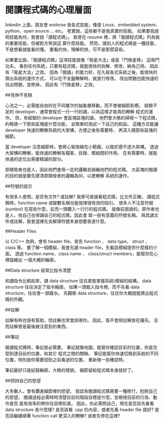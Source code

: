 # 閱讀程式碼的心理層面

linkedin 上面，朋友會 endorse 我各式技能，像是 Linux、embedded system、 python、open source ... etc。 老實說，這些都不是我真實的技能。 如果要我說明技能為何，我會說「讀程式碼」。 我曾在 resume 裡，將「閱讀程式碼」列為我的重要技能，但被對方笑說這 算什麼技能。 然而，讀別人的程式碼是一種技藝，不是想看就能看的懂。 要看的快，理解的快，可不是那麼容易。

如果要比諭，「閱讀程式碼」這項技能就像「吸星大法」或是「鬥換星移」 這兩門功夫。 看到任何系統，只要有程式碼，就能很快的拆解、修改，納為己用。 因此有「吸星大法」之效。 因為「閱讀」的能力好，在久經各式系統之後，能很快的猜出系統的運作方式， 可以在不全盤瞭解時，就進行修改。 改出問題也能快速的找出問題，並修掉。 因此有「鬥換星移」之效。

##見林不見樹

心法之一，必需能自由的在不同層次的抽象層移動，而不會被細節影嚮。 經驗不足的 developer，通常會程式一行一行的讀，以為這樣才能真的瞭解 程式的運作。 但，有經驗的 developer 會區塊區塊的讀。 他們會大略的掃視一下程式碼，約略猜一下那些區塊是什麼功能， 並簡單的測試一下自己的假設。 這種方式能讓 developer 快速的瞭解系統的大架構，方便之後有需要時， 再深入閱那些區塊的細節。

當 developer 注意細節時，會將心智限縮在小範圍，以致於摸不透大架構。 透過大架構的瞭解，能快速的瞭解各檔案、目錄、模組間的作用。 在有需要時，就能快速的定位出需要精讀的部分。

原開發者也是人，因此他們會用一定的邏輯去組織他們的程式碼。 大區塊的閱讀的目的就是要先摸清原開發者的邏輯為何，以更瞭解 系統的運作。

##符號的提示

有很多人會問，是否有文件? 或註解? 我寧可直接看程式碼，比文件正確。 讀程式碼時，function name 或變數名稱也能發揮很有效的指引。 很多人不注意符號 (symbol) 在寫些什麼，反而一頭鑽入一行行的程式碼。 就像前面說的，原作者也是人，他自己也得讀自己的程式碼，因此會 取一些有意義的符號名稱。 與其讀文件或註解，我會選擇先去解理符號本身想要表達什麼。

##Header Files

以 C/C++ 為例，會有 header file，宣告 function 、 data type、 struct 、 class 等。 要了解一個模組，我會先讀 header file，先看該模組提供什麼樣的介面。 透過 function name、class name 、 class/struct members，能幫你在心裡描繪出 一個大概的輪廓。

##Data structure 經常比指令清楚

和讀指令比較起來，讀 data structure 往往更能掌握系統/模組的結構。 data structure 往往決定了指令輪廓。 如果一頭栽入指令裡，而不先看 data structure，往往會一頭霧水。 先觀察 data structure，往往你大概就能猜出程式碼的外觀。

##註解

註解有時也佷有幫助，但註解也常會誤導你。 因此，我不會把註解放在優先。 反而註解會是最後被注意到的東西。

##筆記

閱讀程式碼時，筆記是必需要。 筆記就像地圖，能幫你確認目前的位置，你是怎麼到達目前的位置，和其它 程式之間的關聯。 筆記能幫你快速切換到系統的不同位置，特別是你需要回到之前看過的位置， 重新做一些確認時。

筆記最好只是紀錄輪廓，大略的樣貌。 細節留給程式碼本身就好了。

##把持自己的慾望

大多數人，會有鑽進細節裡的慾望。 我認為閱讀程式碼需要一種修行，剋制自己的慾望。 閱讀過程必需時時清楚目前的階段目標是什麼，並檢視目前的行為、動作是否 能有效率的帶你往目標前進。 因此，你必需問自己，現在是否該先看看 data structure 長什麼樣? 是否該看 .cpp 的內容，或者先看 header file 就好? 是否該繼續順著 function call 更深入的瞭解? 或者先停在這裡?